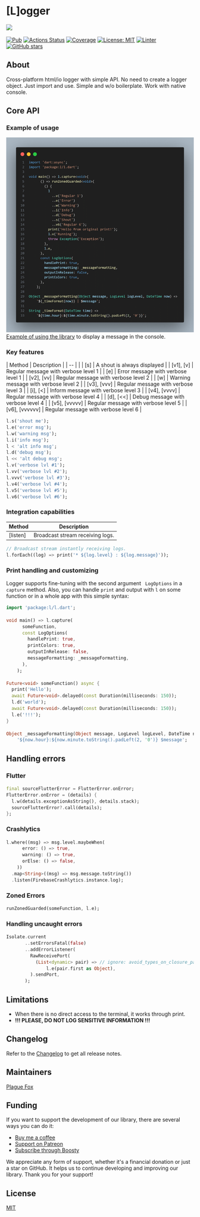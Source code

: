 # [L]ogger

![](https://github.com/PlugFox/l/raw/master/.img/l.png)

[![Pub](https://img.shields.io/pub/v/l.svg)](https://pub.dev/packages/l)
[![Actions Status](https://github.com/PlugFox/l/actions/workflows/checkout.yml/badge.svg)](https://github.com/PlugFox/l/actions)
[![Coverage](https://codecov.io/gh/PlugFox/l/branch/master/graph/badge.svg)](https://codecov.io/gh/PlugFox/l)
[![License: MIT](https://img.shields.io/badge/license-MIT-purple.svg)](https://opensource.org/licenses/MIT)
[![Linter](https://img.shields.io/badge/style-linter-40c4ff.svg)](https://pub.dev/packages/linter)
[![GitHub stars](https://img.shields.io/github/stars/plugfox/l?style=social)](https://github.com/plugfox/l/)

## About

Cross-platform html/io logger with simple API.
No need to create a logger object. Just import and use. Simple and w/o boilerplate.
Work with native console.

## Core API

### Example of usage

![](example.png)
[Example of using the library](https://pub.dev/packages/platform_info/example) to display a message in the console.

### Key features

| Method | Description |
| -- | |
| [s] | A shout is always displayed |
| [v1], [v] | Regular message with verbose level 1 |
| [e] | Error message with verbose level 1 |
| [v2], [vv] | Regular message with verbose level 2 |
| [w] | Warning message with verbose level 2 |
| [v3], [vvv] | Regular message with verbose level 3 |
| [i], [<] | Inform message with verbose level 3 |
| [v4], [vvvv] | Regular message with verbose level 4 |
| [d], [<<] | Debug message with verbose level 4 |
| [v5], [vvvvv] | Regular message with verbose level 5 |
| [v6], [vvvvvv] | Regular message with verbose level 6 |

```dart
l.s('shout me');
l.e('error msg');
l.w('warning msg');
l.i('info msg');
l < 'alt info msg';
l.d('debug msg');
l << 'alt debug msg';
l.v('verbose lvl #1');
l.vv('verbose lvl #2');
l.vvv('verbose lvl #3');
l.v4('verbose lvl #4');
l.v5('verbose lvl #5');
l.v6('verbose lvl #6');
```

### Integration capabilities

| Method   | Description                      |
| -------- | -------------------------------- |
| [listen] | Broadcast stream receiving logs. |

```dart
// Broadcast stream instantly receiving logs.
l.forEach((log) => print('* ${log.level} : ${log.message}'));
```

### Print handling and customizing

Logger supports fine-tuning with the second argument ` LogOptions` in a `capture` method.
Also, you can handle `print` and output with `l` on some function or in a whole app with this simple syntax:

```dart
import 'package:l/l.dart';

void main() => l.capture(
      someFunction,
      const LogOptions(
        handlePrint: true,
        printColors: true,
        outputInRelease: false,
        messageFormatting: _messageFormatting,
      ),
    );

Future<void> someFunction() async {
  print('Hello');
  await Future<void>.delayed(const Duration(milliseconds: 150));
  l.d('world');
  await Future<void>.delayed(const Duration(milliseconds: 150));
  l.e('!!!');
}

Object _messageFormatting(Object message, LogLevel logLevel, DateTime now) =>
    '${now.hour}:${now.minute.toString().padLeft(2, '0')} $message';
```

## Handling errors

### Flutter

```dart
final sourceFlutterError = FlutterError.onError;
FlutterError.onError = (details) {
  l.w(details.exceptionAsString(), details.stack);
  sourceFlutterError?.call(details);
};
```

### Crashlytics

```dart
l.where((msg) => msg.level.maybeWhen(
      error: () => true,
      warning: () => true,
      orElse: () => false,
    ))
  .map<String>((msg) => msg.message.toString())
  .listen(FirebaseCrashlytics.instance.log);
```

### Zoned Errors

```dart
runZonedGuarded(someFunction, l.e);
```

### Handling uncaught errors

```dart
Isolate.current
       ..setErrorsFatal(false)
       ..addErrorListener(
         RawReceivePort(
           (List<dynamic> pair) => // ignore: avoid_types_on_closure_parameters
               l.e(pair.first as Object),
         ).sendPort,
       );
```

## Limitations

- When there is no direct access to the terminal, it works through print.
- **!!! PLEASE, DO NOT LOG SENSITIVE INFORMATION !!!**

## Changelog

Refer to the [Changelog](https://github.com/plugfox/l/blob/master/CHANGELOG.md) to get all release notes.

## Maintainers

[Plague Fox](https://plugfox.dev)

## Funding

If you want to support the development of our library, there are several ways you can do it:

- [Buy me a coffee](https://www.buymeacoffee.com/plugfox)
- [Support on Patreon](https://www.patreon.com/plugfox)
- [Subscribe through Boosty](https://boosty.to/plugfox)

We appreciate any form of support, whether it's a financial donation or just a star on GitHub. It helps us to continue developing and improving our library. Thank you for your support!

## License

[MIT](https://opensource.org/licenses/MIT)
